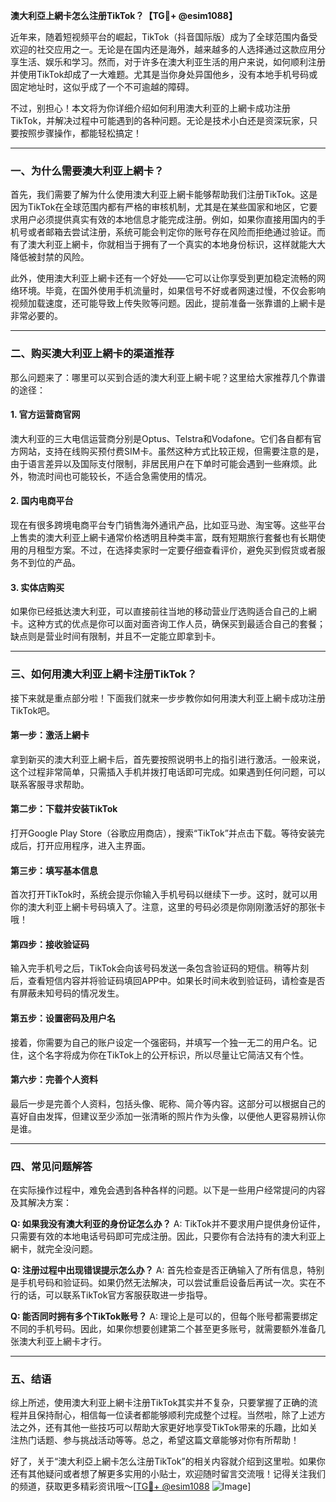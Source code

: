 **澳大利亞上網卡怎么注册TikTok？【TG💪+ @esim1088】**

近年来，随着短视频平台的崛起，TikTok（抖音国际版）成为了全球范围内备受欢迎的社交应用之一。无论是在国内还是海外，越来越多的人选择通过这款应用分享生活、娱乐和学习。然而，对于许多在澳大利亚生活的用户来说，如何顺利注册并使用TikTok却成了一大难题。尤其是当你身处异国他乡，没有本地手机号码或固定地址时，这似乎成了一个不可逾越的障碍。

不过，别担心！本文将为你详细介绍如何利用澳大利亚的上網卡成功注册TikTok，并解决过程中可能遇到的各种问题。无论是技术小白还是资深玩家，只要按照步骤操作，都能轻松搞定！

---

### 一、为什么需要澳大利亚上網卡？

首先，我们需要了解为什么使用澳大利亚上網卡能够帮助我们注册TikTok。这是因为TikTok在全球范围内都有严格的审核机制，尤其是在某些国家和地区，它要求用户必须提供真实有效的本地信息才能完成注册。例如，如果你直接用国内的手机号或者邮箱去尝试注册，系统可能会判定你的账号存在风险而拒绝通过验证。而有了澳大利亚上網卡，你就相当于拥有了一个真实的本地身份标识，这样就能大大降低被封禁的风险。

此外，使用澳大利亚上網卡还有一个好处——它可以让你享受到更加稳定流畅的网络环境。毕竟，在国外使用手机流量时，如果信号不好或者网速过慢，不仅会影响视频加载速度，还可能导致上传失败等问题。因此，提前准备一张靠谱的上網卡是非常必要的。

---

### 二、购买澳大利亚上網卡的渠道推荐

那么问题来了：哪里可以买到合适的澳大利亚上網卡呢？这里给大家推荐几个靠谱的途径：

#### 1. 官方运营商官网
澳大利亚的三大电信运营商分别是Optus、Telstra和Vodafone。它们各自都有官方网站，支持在线购买预付费SIM卡。虽然这种方式比较正规，但需要注意的是，由于语言差异以及国际支付限制，非居民用户在下单时可能会遇到一些麻烦。此外，物流时间也可能较长，不适合急需使用的情况。

#### 2. 国内电商平台
现在有很多跨境电商平台专门销售海外通讯产品，比如亚马逊、淘宝等。这些平台上售卖的澳大利亚上網卡通常价格透明且种类丰富，既有短期旅行套餐也有长期使用的月租型方案。不过，在选择卖家时一定要仔细查看评价，避免买到假货或者服务不到位的产品。

#### 3. 实体店购买
如果你已经抵达澳大利亚，可以直接前往当地的移动营业厅选购适合自己的上網卡。这种方式的优点是你可以面对面咨询工作人员，确保买到最适合自己的套餐；缺点则是营业时间有限制，并且不一定能立即拿到卡。

---

### 三、如何用澳大利亚上網卡注册TikTok？

接下来就是重点部分啦！下面我们就来一步步教你如何用澳大利亚上網卡成功注册TikTok吧。

#### 第一步：激活上網卡
拿到新买的澳大利亚上網卡后，首先要按照说明书上的指引进行激活。一般来说，这个过程非常简单，只需插入手机并拨打电话即可完成。如果遇到任何问题，可以联系客服寻求帮助。

#### 第二步：下载并安装TikTok
打开Google Play Store（谷歌应用商店），搜索“TikTok”并点击下载。等待安装完成后，打开应用程序，进入主界面。

#### 第三步：填写基本信息
首次打开TikTok时，系统会提示你输入手机号码以继续下一步。这时，就可以用你的澳大利亚上網卡号码填入了。注意，这里的号码必须是你刚刚激活好的那张卡哦！

#### 第四步：接收验证码
输入完手机号之后，TikTok会向该号码发送一条包含验证码的短信。稍等片刻后，查看短信内容并将验证码填回APP中。如果长时间未收到验证码，请检查是否有屏蔽未知号码的情况发生。

#### 第五步：设置密码及用户名
接着，你需要为自己的账户设定一个强密码，并填写一个独一无二的用户名。记住，这个名字将成为你在TikTok上的公开标识，所以尽量让它简洁又有个性。

#### 第六步：完善个人资料
最后一步是完善个人资料，包括头像、昵称、简介等内容。这部分可以根据自己的喜好自由发挥，但建议至少添加一张清晰的照片作为头像，以便他人更容易辨认你是谁。

---

### 四、常见问题解答

在实际操作过程中，难免会遇到各种各样的问题。以下是一些用户经常提问的内容及其解决方案：

**Q: 如果我没有澳大利亚的身份证怎么办？**
A: TikTok并不要求用户提供身份证件，只需要有效的本地电话号码即可完成注册。因此，只要你有合法持有的澳大利亚上網卡，就完全没问题。

**Q: 注册过程中出现错误提示怎么办？**
A: 首先检查是否正确输入了所有信息，特别是手机号码和验证码。如果仍然无法解决，可以尝试重启设备后再试一次。实在不行的话，可以联系TikTok官方客服获取进一步指导。

**Q: 能否同时拥有多个TikTok账号？**
A: 理论上是可以的，但每个账号都需要绑定不同的手机号码。因此，如果你想要创建第二个甚至更多账号，就需要额外准备几张澳大利亚上網卡才行。

---

### 五、结语

综上所述，使用澳大利亚上網卡注册TikTok其实并不复杂，只要掌握了正确的流程并且保持耐心，相信每一位读者都能够顺利完成整个过程。当然啦，除了上述方法之外，还有其他一些技巧可以帮助大家更好地享受TikTok带来的乐趣，比如关注热门话题、参与挑战活动等等。总之，希望这篇文章能够对你有所帮助！

好了，关于“澳大利亞上網卡怎么注册TikTok”的相关内容就介绍到这里啦。如果你还有其他疑问或者想了解更多实用的小贴士，欢迎随时留言交流哦！记得关注我们的频道，获取更多精彩资讯哦～[[TG💪+ @esim1088](https://t.me/s/esim1088) ![Image](https://i.postimg.cc/4NQfJmqS/Snipaste-2025-05-13-00-14-12.png)]